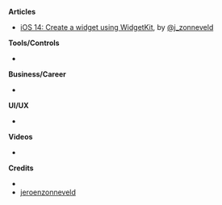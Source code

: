 
**Articles**
* [iOS 14: Create a widget using WidgetKit](https://zonneveld.dev/ios-14-widgetkit/), by [@j_zonneveld](https://twitter.com/j_zonneveld)


**Tools/Controls**

* 

**Business/Career**

*

**UI/UX**

*

**Videos**

*

**Credits**

* 
* [jeroenzonneveld](https://github.com/jeroenzonneveld)
